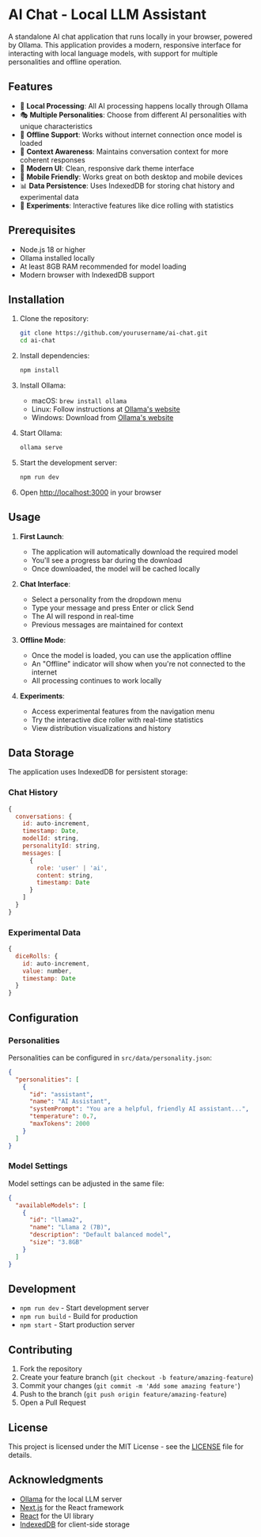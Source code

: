 # AI Chat - Local LLM Assistant

A standalone AI chat application that runs locally in your browser, powered by Ollama. This application provides a modern, responsive interface for interacting with local language models, with support for multiple personalities and offline operation.

## Features

- 🤖 **Local Processing**: All AI processing happens locally through Ollama
- 🎭 **Multiple Personalities**: Choose from different AI personalities with unique characteristics
- 💾 **Offline Support**: Works without internet connection once model is loaded
- 🧠 **Context Awareness**: Maintains conversation context for more coherent responses
- 🎨 **Modern UI**: Clean, responsive dark theme interface
- 📱 **Mobile Friendly**: Works great on both desktop and mobile devices
- 📊 **Data Persistence**: Uses IndexedDB for storing chat history and experimental data
- 🧪 **Experiments**: Interactive features like dice rolling with statistics

## Prerequisites

- Node.js 18 or higher
- Ollama installed locally
- At least 8GB RAM recommended for model loading
- Modern browser with IndexedDB support

## Installation

1. Clone the repository:
   ```bash
   git clone https://github.com/yourusername/ai-chat.git
   cd ai-chat
   ```

2. Install dependencies:
   ```bash
   npm install
   ```

3. Install Ollama:
   - macOS: `brew install ollama`
   - Linux: Follow instructions at [Ollama's website](https://ollama.ai)
   - Windows: Download from [Ollama's website](https://ollama.ai)

4. Start Ollama:
   ```bash
   ollama serve
   ```

5. Start the development server:
   ```bash
   npm run dev
   ```

6. Open [http://localhost:3000](http://localhost:3000) in your browser

## Usage

1. **First Launch**:
   - The application will automatically download the required model
   - You'll see a progress bar during the download
   - Once downloaded, the model will be cached locally

2. **Chat Interface**:
   - Select a personality from the dropdown menu
   - Type your message and press Enter or click Send
   - The AI will respond in real-time
   - Previous messages are maintained for context

3. **Offline Mode**:
   - Once the model is loaded, you can use the application offline
   - An "Offline" indicator will show when you're not connected to the internet
   - All processing continues to work locally

4. **Experiments**:
   - Access experimental features from the navigation menu
   - Try the interactive dice roller with real-time statistics
   - View distribution visualizations and history

## Data Storage

The application uses IndexedDB for persistent storage:

### Chat History
```javascript
{
  conversations: {
    id: auto-increment,
    timestamp: Date,
    modelId: string,
    personalityId: string,
    messages: [
      {
        role: 'user' | 'ai',
        content: string,
        timestamp: Date
      }
    ]
  }
}
```

### Experimental Data
```javascript
{
  diceRolls: {
    id: auto-increment,
    value: number,
    timestamp: Date
  }
}
```

## Configuration

### Personalities

Personalities can be configured in `src/data/personality.json`:

```json
{
  "personalities": [
    {
      "id": "assistant",
      "name": "AI Assistant",
      "systemPrompt": "You are a helpful, friendly AI assistant...",
      "temperature": 0.7,
      "maxTokens": 2000
    }
  ]
}
```

### Model Settings

Model settings can be adjusted in the same file:

```json
{
  "availableModels": [
    {
      "id": "llama2",
      "name": "Llama 2 (7B)",
      "description": "Default balanced model",
      "size": "3.8GB"
    }
  ]
}
```

## Development

- `npm run dev` - Start development server
- `npm run build` - Build for production
- `npm start` - Start production server

## Contributing

1. Fork the repository
2. Create your feature branch (`git checkout -b feature/amazing-feature`)
3. Commit your changes (`git commit -m 'Add some amazing feature'`)
4. Push to the branch (`git push origin feature/amazing-feature`)
5. Open a Pull Request

## License

This project is licensed under the MIT License - see the [LICENSE](LICENSE) file for details.

## Acknowledgments

- [Ollama](https://ollama.ai) for the local LLM server
- [Next.js](https://nextjs.org) for the React framework
- [React](https://reactjs.org) for the UI library
- [IndexedDB](https://developer.mozilla.org/en-US/docs/Web/API/IndexedDB_API) for client-side storage 